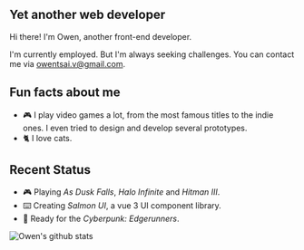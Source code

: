 ## Yet another web developer

Hi there! I'm Owen, another front-end developer.

I'm currently employed. But I'm always seeking challenges.
You can contact me via [owentsai.v@gmail.com](mailto://owentsai.v@gmail.com).

## Fun facts about me

- :video_game: I play video games a lot, from the most famous titles to the indie ones. I even tried to design and develop several prototypes.
- :cat2: I love cats.

## Recent Status

- :video_game: Playing *As Dusk Falls*, *Halo Infinite* and *Hitman III*.
- :keyboard: Creating *Salmon UI*, a vue 3 UI component library.
- :movie_camera: Ready for the *Cyberpunk: Edgerunners*.

<img src="https://github-readme-stats.vercel.app/api?username=Owen-Tsai" alt="Owen's github stats" />
